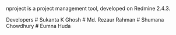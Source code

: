 nproject is a project management tool, developed on Redmine 2.4.3. 

Developers # Sukanta K Ghosh
           # Md. Rezaur Rahman
           # Shumana Chowdhury
           # Eumna Huda
